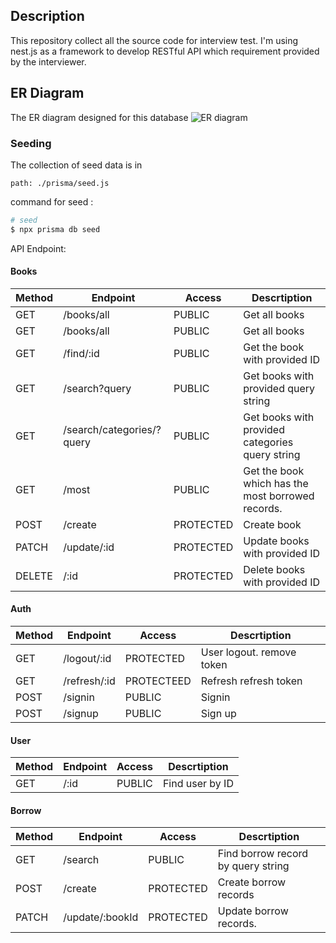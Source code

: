 ## Description

This repository collect all the source code for interview test. I'm using nest.js as a framework to develop RESTful API which requirement provided by the interviewer.

## ER Diagram

The ER diagram designed for this database
![ER diagram](image.png)

### Seeding

The collection of seed data is in

    path: ./prisma/seed.js

command for seed :

```bash
# seed
$ npx prisma db seed
```

API Endpoint:

#### Books

| Method | Endpoint                  | Access    | Descrtiption                                      |
| ------ | ------------------------- | --------- | ------------------------------------------------- |
| GET    | /books/all                | PUBLIC    | Get all books                                     |
| GET    | /books/all                | PUBLIC    | Get all books                                     |
| GET    | /find/:id                 | PUBLIC    | Get the book with provided ID                     |
| GET    | /search?query             | PUBLIC    | Get books with provided query string              |
| GET    | /search/categories/?query | PUBLIC    | Get books with provided categories query string   |
| GET    | /most                     | PUBLIC    | Get the book which has the most borrowed records. |
| POST   | /create                   | PROTECTED | Create book                                       |
| PATCH  | /update/:id               | PROTECTED | Update books with provided ID                     |
| DELETE | /:id                      | PROTECTED | Delete books with provided ID                     |

#### Auth

| Method | Endpoint     | Access     | Descrtiption              |
| ------ | ------------ | ---------- | ------------------------- |
| GET    | /logout/:id  | PROTECTED  | User logout. remove token |
| GET    | /refresh/:id | PROTECTEED | Refresh refresh token     |
| POST   | /signin      | PUBLIC     | Signin                    |
| POST   | /signup      | PUBLIC     | Sign up                   |

#### User

| Method | Endpoint | Access | Descrtiption    |
| ------ | -------- | ------ | --------------- |
| GET    | /:id     | PUBLIC | Find user by ID |

#### Borrow

| Method | Endpoint        | Access    | Descrtiption                       |
| ------ | --------------- | --------- | ---------------------------------- |
| GET    | /search         | PUBLIC    | Find borrow record by query string |
| POST   | /create         | PROTECTED | Create borrow records              |
| PATCH  | /update/:bookId | PROTECTED | Update borrow records.             |
